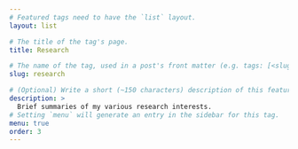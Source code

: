 ```yaml
---
# Featured tags need to have the `list` layout.
layout: list

# The title of the tag's page.
title: Research

# The name of the tag, used in a post's front matter (e.g. tags: [<slug>]).
slug: research

# (Optional) Write a short (~150 characters) description of this featured tag.
description: >
  Brief summaries of my various research interests.
# Setting `menu` will generate an entry in the sidebar for this tag.
menu: true
order: 3
---
```

